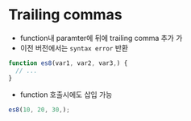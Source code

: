 # Trailing commas

* function내 paramter에 뒤에 trailing comma 추가 가
* 이전 버전에서는 `syntax error` 반환

```javascript
function es8(var1, var2, var3,) {
  // ...
}
```

* function 호출시에도 삽입 가능

```javascript
es8(10, 20, 30,);
```

